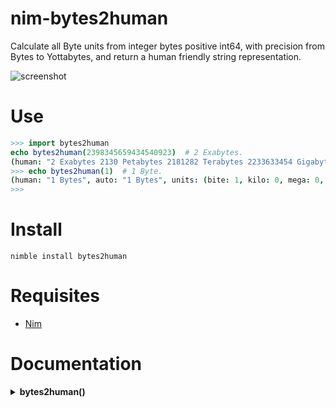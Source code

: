 # nim-bytes2human

Calculate all Byte units from integer bytes positive int64,
with precision from Bytes to Yottabytes, and return a human friendly string representation.


![screenshot](https://source.unsplash.com/wloRJGS6Y34/800x402 "Illustrative Photo by https://unsplash.com/@florian_perennes")


# Use

```nim
>>> import bytes2human
echo bytes2human(2398345659434540923)  # 2 Exabytes.
(human: "2 Exabytes 2130 Petabytes 2181282 Terabytes 2233633454 Gigabytes 2287240657267 Megabytes 2342134433041544 Kilobytes 2398345659434540923 Bytes", auto: "2 Exabytes", units: (bite: 2398345659434540923, kilo: 2342134433041544, mega: 2287240657267, giga: 2233633454, tera: 2181282, peta: 2130, exa: 2, zetta: 0, yotta: 0))
>>> echo bytes2human(1)  # 1 Byte.
(human: "1 Bytes", auto: "1 Bytes", units: (bite: 1, kilo: 0, mega: 0, giga: 0, tera: 0, peta: 0, exa: 0, zetta: 0, yotta: 0))
>>>
```


# Install

```
nimble install bytes2human
```


# Requisites

- [Nim](https://nim-lang.org)


# Documentation

<details>
    <summary><b>bytes2human()</b></summary>

**Description:**
Calculate Bytes, with precision from Bytes to Yottabytes.
Calculate all Byte units from integer_bytes positive integer.
The proc only accepts `int64`.

**Arguments:**
- `integer_bytes` Bytes size, positive `int64` type, required.

**Returns:** `HumanBytes` type, a tuple.

</details>
